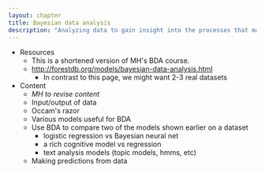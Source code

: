 ```yaml
---
layout: chapter
title: Bayesian data analysis
description: "Analyzing data to gain insight into the processes that may have generated it and to make predictions on new data."
---
```


- Resources
  - This is a shortened version of MH's BDA course.
  - http://forestdb.org/models/bayesian-data-analysis.html
    - In contrast to this page, we might want 2-3 real datasets
- Content
  - *MH to revise content*
  - Input/output of data
  - Occam's razor
  - Various models useful for BDA
  - Use BDA to compare two of the models shown earlier on a dataset
    - logistic regression vs Bayesian neural net
    - a rich cognitive model vs regression
    - text analysis models (topic models, hmms, etc)
  - Making predictions from data
